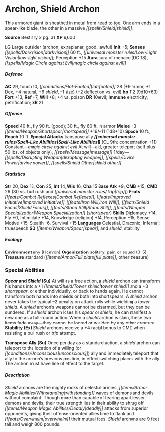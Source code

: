 ﻿---
cssclass: [monsters]
title1: Archon, Shield Archon
desc_short: 'This armored giant is sheathed in metal from head to toe. One arm ends
  in a spear-like blade, the other in a massive shield. '
title2: Shield Archon
CR: 10
sources:
- name: Bestiary 2
  page: 31
  link: http://paizo.com/pathfinderRPG/v5748btpy8hif
XP: 9600
alignment: LG
size: Large
type: outsider
subtypes:
- archon
- extraplanar
- good
- lawful
initiative:
  bonus: 5
senses:
  darkvision: 60
  low-light vision: true
auras:
- name: aura of menace
  DC: 18
- name: magic circle against evil
AC:
  AC: 29
  touch: 10
  flat_footed: 28
  other: +2 deflection vs. evil
  components:
    armor: 9
    dex: 1
    natural: 4
    shield: 6
    size: -1
HP:
  HP: 112
  long: 9d10+63
saves:
  fort: 13
  ref: 7
  will: 8
  other: +4 vs. poison
DR:
- amount: 10
  weakness: evil
immunities:
- electricity
- petrification
SR: 21
speeds:
  base: 40
  other_semicolon: 30 ft., fly 60 ft. in armor
  fly: 90
  fly_maneuverability: good
attacks:
  melee:
  - - text: +3 shortspear +16/+11 (1d8+10)
      entries:
      - - damage: 1d8+10
      attack: +3 shortspear
      bonus:
      - 16
      - 11
  special:
  - transpose ally
space: 10
reach: 10
spell_like_abilities:
  entries:
  - name: magic circle against evil
    source: default
    freq: Constant
  - name: aid
    source: default
    freq: At will
  - name: greater teleport
    source: default
    freq: At will
    other: self plus 50 lbs. of objects only
  - name: message
    source: default
    freq: At will
  - name: disrupting weapon
    source: default
    freq: 1/day
  - name: divine power
    source: default
    freq: 1/day
  - name: shield other
    source: default
    freq: 1/day
  sources:
  - name: default
    CL: 9
    concentration: 11
ability_scores:
  STR: 20
  DEX: 13
  CON: 25
  INT: 14
  WIS: 16
  CHA: 15
BAB: 9
CMB: 15
CMD: 26
CMD_other: 30 vs. bull rush and trip
feats:
- name: Combat Reflexes
- name: Improved Initiative
- name: Iron Will
- name: Shield Focus
- name: Stand Still
- is_bonus: true
  name: Weapon Specialization (shortspear)
skills:
  Diplomacy: 14
  Fly: 0
  Intimidate: 14
  Knowledge (religion): 14
  Perception: 15
  Sense Motive: 15
  Stealth: -6
  Survival: 15
languages:
- Celestial
- Draconic
- Infernal
- truespeech
special_qualities:
- spear and shield
- stability
ecology:
  environment: any (Heaven)
  organization: solitary, pair, or squad (3-5)
  treasure_type: standard
  treasure:
  - full plate
  - other treasure
special_abilities:
  Spear and Shield (Su): At will as a free action, a shield archon can transform his
    hands into a +1 tower shield and a +3 shortspear, or either individually, or back
    to hands again. He cannot transform both hands into shields or both into shortspears.
    A shield archon never takes the typical -2 penalty on attack rolls while wielding
    a tower shield. A shield archon's weapons cannot be disarmed, but they can be
    sundered. If a shield archon loses his spear or shield, he can manifest a new
    one as a full-round action. When a shield archon is slain, these two items fade
    away-they cannot be looted or wielded by any other creature.
  Stability (Ex): Shield archons receive a +4 racial bonus to CMD when resisting a
    bull rush or trip attempt.
  Transpose Ally (Su): Once per day as a standard action, a shield archon can teleport
    to the location of a willing (or unconscious) ally and immediately teleport that
    ally to the archon's previous position, in effect switching places with the ally.
    The archon must have line of effect to the target.
desc_long: Shield archons are the mighty rocks of celestial armies, withstanding waves
  of demons and devils without complaint. Though more than capable of tearing apart
  lesser demons and devils, their true strength lies in their ability to shrug off
  deadly attacks from superior opponents, giving their offense-oriented allies time
  to flank and overwhelm their mutual foes. Shield archons are 9 feet tall and weigh
  800 pounds.

---

# Archon, Shield Archon
This armored giant is sheathed in metal from head to toe. One arm ends in a spear-like blade, the other in a massive _[[spells/Shield|shield]]_.

**Source** Bestiary 2 pg. 31
**XP** 9,600

LG Large outsider (archon, extraplanar, good, lawful)
**Init** +5; **Senses** _[[spells/Darkvision|darkvision]]_ 60 ft., _[[universal monster rules/Low-Light Vision|low-light vision]]_; Perception +15
**Aura** aura of menace (DC 18), _[[spells/Magic Circle against Evil|magic circle against evil]]_

##### Defense

**AC** 29, touch 10, _[[conditions/Flat-Footed|flat-footed]]_ 28 (+9 armor, +1 Dex, +4 natural, +6 _shield_, –1 size) (+2 deflection vs. evil)
**hp** 112 (9d10+63)
**Fort** +13, **Ref** +7, **Will** +8; +4 vs. poison
**DR** 10/evil; **Immune** electricity, petrification; **SR** 21

##### Offense
**Speed** 40 ft., fly 90 ft. (good); 30 ft., fly 60 ft. in armor
**Melee** +3 _[[items/Weapon/Shortspear|shortspear]]_ +16/+11 (1d8+10)
**Space** 10 ft., **Reach** 10 ft.
**Special Attacks** transpose ally
**_[[universal monster rules/Spell-Like Abilities|Spell-Like Abilities]]_** (CL 9th; concentration +11)
Constant—_magic circle against evil_
At will—aid, greater teleport (self plus 50 lbs. of objects only), _[[spells/Message|message]]_
1/day—_[[spells/Disrupting Weapon|disrupting weapon]]_, _[[spells/Divine Power|divine power]]_, _[[spells/Shield Other|shield other]]_

##### Statistics
**Str** 20, **Dex** 13, **Con** 25, **Int** 14, **Wis** 16, **Cha** 15
**Base Atk** +9; **CMB** +15; **CMD** 26 (30 vs. bull rush and _[[universal monster rules/Trip|trip]]_)
**Feats** _[[feats/Combat Reflexes|Combat Reflexes]]_, _[[feats/Improved Initiative|Improved Initiative]]_, _[[feats/Iron Will|Iron Will]]_, _[[feats/Shield Focus|Shield Focus]]_, _[[feats/Stand Still|Stand Still]]_, _[[feats/Weapon Specialization|Weapon Specialization]]_ (_shortspear_)
**Skills** Diplomacy +14, Fly +0, Intimidate +14, Knowledge (religion) +14, Perception +15, Sense Motive +15, Stealth -6, Survival +15
**Languages** Celestial, Draconic, Infernal; truespeech
**SQ** _[[items/Weapon/Spear|spear]]_ and _shield_, stability

##### Ecology

**Environment** any (Heaven)
**Organization** solitary, pair, or squad (3–5)
**Treasure** standard (_[[items/Armor/Full plate|full plate]]_, other treasure)

### Special Abilities
**_Spear_ and _Shield_ (Su)** At will as a free action, a _shield_ archon can transform his hands into a +1 _[[items/Shield/Tower shield|tower shield]]_ and a +3 _shortspear_, or either individually, or back to hands again. He cannot transform both hands into shields or both into shortspears. A _shield_ archon never takes the typical –2 penalty on attack rolls while wielding a _tower shield_. A _shield_ archon’s weapons cannot be disarmed, but they can be sundered. If a _shield_ archon loses his _spear_ or _shield_, he can manifest a new one as a full-round action. When a _shield_ archon is slain, these two items fade away—they cannot be looted or wielded by any other creature.
**Stability (Ex)** _Shield_ archons receive a +4 racial bonus to CMD when resisting a bull rush or _trip_ attempt.

**Transpose Ally (Su)** Once per day as a standard action, a _shield_ archon can teleport to the location of a willing (or _[[conditions/Unconscious|unconscious]]_) ally and immediately teleport that ally to the archon’s previous position, in effect switching places with the ally. The archon must have line of effect to the target.

##### Description

_Shield_ archons are the mighty rocks of celestial armies, _[[items/Armor Magic Abilities/Withstanding|withstanding]]_ waves of demons and devils without complaint. Though more than capable of tearing apart lesser demons and devils, their true strength lies in their ability to shrug off _[[items/Weapon Magic Abilities/Deadly|deadly]]_ attacks from superior opponents, giving their offense-oriented allies time to flank and _[[feats/Overwhelm|overwhelm]]_ their mutual foes. _Shield_ archons are 9 feet tall and weigh 800 pounds.